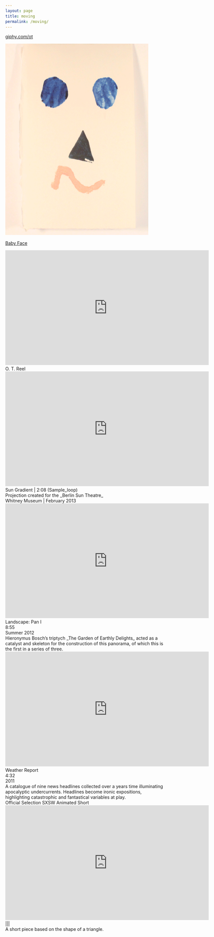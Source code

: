 ```yaml
---
layout: page
title: moving
permalink: /moving/
---
```


[giphy.com/ot](https://giphy.com/ot)

[![babyface](/img/babyface.gif)](/img/babyface.gif)

[Baby Face](/img/babyface.gif)


<iframe src="https://player.vimeo.com/video/81156194?title=0&byline=0&portrait=0" width="640" height="360" frameborder="0" webkitallowfullscreen mozallowfullscreen allowfullscreen></iframe>
O. T. Reel


<iframe src="https://player.vimeo.com/video/61375311?title=0&byline=0&portrait=0" width="640" height="360" frameborder="0" webkitallowfullscreen mozallowfullscreen allowfullscreen></iframe>
Sun Gradient | 2:08 (Sample_loop)<br>
Projection created for the _Berlin Sun Theatre_<br>
Whitney Museum | February 2013


<iframe src="https://player.vimeo.com/video/42987576?title=0&byline=0&portrait=0" width="640" height="360" frameborder="0" webkitallowfullscreen mozallowfullscreen allowfullscreen></iframe>
Landscape: Pan I<br>
8:55<br>
Summer 2012<br>
Hieronymus Bosch’s triptych _The Garden of Earthly Delights_ acted as a catalyst and skeleton for the construction of this panorama, of which this is the first in a series of three.


<iframe src="https://player.vimeo.com/video/36086398?title=0&byline=0&portrait=0" width="640" height="360" frameborder="0" webkitallowfullscreen mozallowfullscreen allowfullscreen></iframe>
Weather Report<br>
4:32<br>
2011<br>
A catalogue of nine news headlines collected over a years time illuminating apocalyptic undercurrents. Headlines become ironic expositions, highlighting catastrophic and fantastical variables at play.<br>
Official Selection SXSW Animated Short


<iframe src="https://player.vimeo.com/video/48891502?title=0&byline=0&portrait=0" width="640" height="360" frameborder="0" webkitallowfullscreen mozallowfullscreen allowfullscreen></iframe>
|||<br>
A short piece based on the shape of a triangle.
